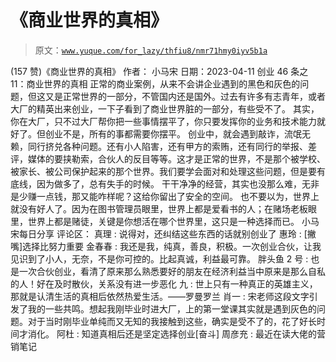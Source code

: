 # 《商业世界的真相》

> 原文：[`www.yuque.com/for_lazy/thfiu8/nmr71hmy0iyv5b1a`](https://www.yuque.com/for_lazy/thfiu8/nmr71hmy0iyv5b1a)

<ne-h2 id="f894a043" data-lake-id="f894a043"><ne-heading-ext><ne-heading-anchor></ne-heading-anchor><ne-heading-fold></ne-heading-fold></ne-heading-ext><ne-heading-content><ne-text id="u905a49d8">(157 赞)《商业世界的真相》</ne-text></ne-heading-content></ne-h2> <ne-p id="ue606e612" data-lake-id="ue606e612"><ne-text id="uabc44cda">作者： 小马宋</ne-text></ne-p> <ne-p id="u8312ab3d" data-lake-id="u8312ab3d"><ne-text id="u749ca87b">日期：2023-04-11</ne-text></ne-p> <ne-p id="u05abaaf5" data-lake-id="u05abaaf5"><ne-text id="u89d4d20b">创业 46 条之 11：商业世界的真相</ne-text> <ne-text id="u8c0fd296">正常的商业案例，从来不会讲企业遇到的黑色和灰色的问题，但这又是正常世界的一部分，不管国内还是国外。过去有许多有志青年，或者大厂的精英出来创业，一下子看到了商业世界脏的一部分，有些受不了。</ne-text> <ne-text id="uf7f1d315">其实，你在大厂，只不过大厂帮你把一些事情摆平了，你只要发挥你的业务和技术能力就好了。但创业不是，所有的事都需要你摆平。</ne-text> <ne-text id="u03abbc9c">创业中，就会遇到敲诈，流氓无赖，同行挤兑各种问题。还有小人陷害，还有甲方的索贿，还有同行的举报、差评，媒体的要挟勒索，合伙人的反目等等。这才是正常的世界，不是那个被学校、被家长、被公司保护起来的那个世界。我们要学会面对和处理这些问题，但是要有底线，因为做多了，总有失手的时候。</ne-text> <ne-text id="u16df439b">干干净净的经营，其实也没那么难，无非是少赚一点钱，那又能咋样呢？这给你留出了安全的空间。</ne-text> <ne-text id="u77980fdf">也不要以为，世界上就没有好人了。因为在图书管理员眼里，世界上都是爱看书的人；在赌场老板眼里，世界上都是赌徒，关键是你想活在哪个世界里，这只是一种选择而已。 小马宋每日分享</ne-text></ne-p> <ne-hole id="u8e2fb331" data-lake-id="u8e2fb331"><ne-card data-card-name="hr" data-card-type="block" id="RpBpB" data-event-boundary="card"><ne-p id="u93226689" data-lake-id="u93226689"><ne-text id="ub3996a36">评论区：</ne-text></ne-p> <ne-p id="uac880241" data-lake-id="uac880241"><ne-text id="ue5f9464d">真理 : 说得对，还纠结这些东西的话就别创业了</ne-text> <ne-text id="u67c9b3aa">惠玲 : [撇嘴]选择比努力重要</ne-text> <ne-text id="ubf6c8217">金春春 : 我还是我，纯真，善良，积极。一次创业合伙，让我见识到了小人，无奈，不是你可控的。比起真诚，利益最可靠。</ne-text> <ne-text id="u7a81ece2">胖头鱼 2 号 : 也是一次合伙创业，看清了原来那么熟悉要好的朋友在经济利益当中原来是那么自私的人！好在及时散伙，关系没有进一步恶化</ne-text> <ne-text id="ue6ec7dc5">九 : 世上只有一种真正的英雄主义，那就是认清生活的真相后依然热爱生活。——罗曼罗兰</ne-text> <ne-text id="udfccf583">肖一 : 宋老师这段文字引发了我的一些共鸣。想起我刚毕业时进大厂，上的第一堂课其实就是遇到灰色的问题。对于当时刚毕业单纯而又无知的我接触到这些，确实是受不了的，花了好长时间才消化。</ne-text> <ne-text id="u8f101d40">阿杜 : 知道真相后还是坚定选择创业[奋斗]</ne-text> <ne-text id="u51c6a9d4">周彦充 : 最近在读大佬的营销笔记</ne-text></ne-p></ne-card></ne-hole>
